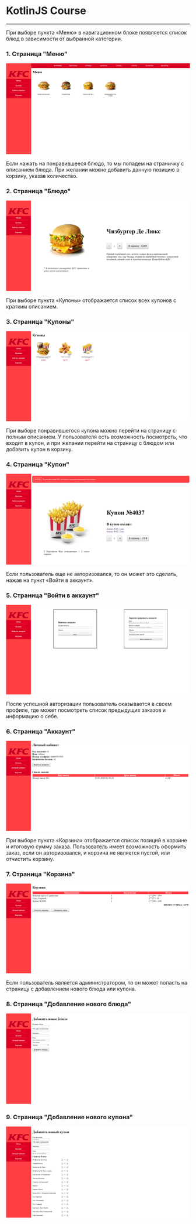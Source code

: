 # KotlinJS Course
-----------------------------------


При выборе пункта «Меню» в навигационном блоке появляется список блюд в зависимости от выбранной категории.
### 1. Страница "Меню"
![1](./screenshots/1.png)

Если нажать на понравившееся блюдо, то мы попадем на страничку с описанием блюда. При желании можно добавить данную позицию в корзину, указав количество.
### 2. Страница "Блюдо"
![2](./screenshots/2.png)

При выборе пункта «Купоны» отображается список всех купонов с кратким описанием.
### 3. Страница "Купоны"
![3](./screenshots/3.png)

При выборе понравившегося купона можно перейти на страницу с полным описанием. У пользователя есть возможность посмотреть, что входит в купон, и при желании перейти на страницу с блюдом или добавить купон в корзину.
### 4. Страница "Купон"
![4](./screenshots/4.png)

Если пользователь еще не авторизовался, то он может это сделать, нажав на пункт «Войти в аккаунт».
### 5. Страница "Войти в аккаунт"
![5](./screenshots/5.png)

После успешной авторизации пользователь оказывается в своем профиле, где может посмотреть список предыдущих заказов и информацию о себе.
### 6. Страница "Аккаунт"
![6](./screenshots/6.png)

При выборе пункта «Корзина» отображается список позиций в корзине и итоговую сумму заказа. Пользователь имеет возможность оформить заказ, если он авторизовался, и корзина не является пустой, или отчистить корзину.
### 7. Страница "Корзина"
![7](./screenshots/7.png)

Если пользователь является администратором, то он может попасть на страницу с добавлением нового блюда или купона.
### 8. Страница "Добавление нового блюда"
![8](./screenshots/8.png)

### 9. Страница "Добавление нового купона"
![9](./screenshots/9.png)